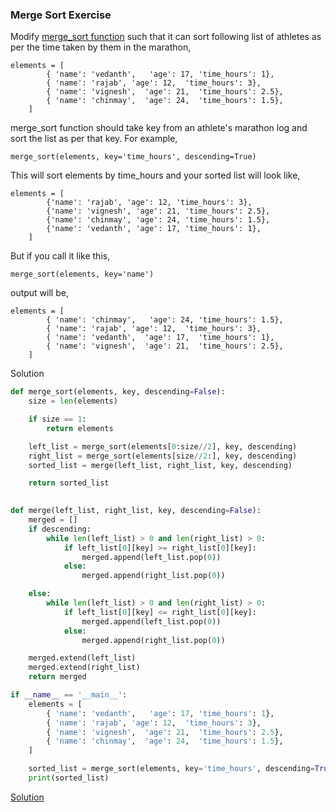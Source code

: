 ### Merge Sort Exercise

Modify [merge_sort function](https://github.com/codebasics/data-structures-algorithms-python/blob/master/algorithms/5_MergeSort/merge_sort_final.py) such that it can sort following list of athletes as per the time taken by them in the marathon,
```
elements = [
        { 'name': 'vedanth',   'age': 17, 'time_hours': 1},
        { 'name': 'rajab', 'age': 12,  'time_hours': 3},
        { 'name': 'vignesh',  'age': 21,  'time_hours': 2.5},
        { 'name': 'chinmay',  'age': 24,  'time_hours': 1.5},
    ]
``` 
merge_sort function should take key from an athlete's marathon log and sort the list as per that key. For example,
```
merge_sort(elements, key='time_hours', descending=True)
```
This will sort elements by time_hours and your sorted list will look like,
```
elements = [
        {'name': 'rajab', 'age': 12, 'time_hours': 3},
        {'name': 'vignesh', 'age': 21, 'time_hours': 2.5},
        {'name': 'chinmay', 'age': 24, 'time_hours': 1.5},
        {'name': 'vedanth', 'age': 17, 'time_hours': 1},
    ]
``` 
But if you call it like this,
```
merge_sort(elements, key='name')
```
output will be,
```
elements = [
        { 'name': 'chinmay',   'age': 24, 'time_hours': 1.5},
        { 'name': 'rajab', 'age': 12,  'time_hours': 3},
        { 'name': 'vedanth',  'age': 17,  'time_hours': 1},
        { 'name': 'vignesh',  'age': 21,  'time_hours': 2.5},
    ]
```

Solution
```py
def merge_sort(elements, key, descending=False):
    size = len(elements)

    if size == 1:
        return elements

    left_list = merge_sort(elements[0:size//2], key, descending)
    right_list = merge_sort(elements[size//2:], key, descending)
    sorted_list = merge(left_list, right_list, key, descending)

    return sorted_list

    
def merge(left_list, right_list, key, descending=False):
    merged = []
    if descending:
        while len(left_list) > 0 and len(right_list) > 0:
            if left_list[0][key] >= right_list[0][key]:
                merged.append(left_list.pop(0))
            else:
                merged.append(right_list.pop(0))

    else:
        while len(left_list) > 0 and len(right_list) > 0:
            if left_list[0][key] <= right_list[0][key]:
                merged.append(left_list.pop(0))
            else:
                merged.append(right_list.pop(0))

    merged.extend(left_list)
    merged.extend(right_list)
    return merged

if __name__ == '__main__':
    elements = [
        { 'name': 'vedanth',   'age': 17, 'time_hours': 1},
        { 'name': 'rajab', 'age': 12,  'time_hours': 3},
        { 'name': 'vignesh',  'age': 21,  'time_hours': 2.5},
        { 'name': 'chinmay',  'age': 24,  'time_hours': 1.5},
    ]

    sorted_list = merge_sort(elements, key='time_hours', descending=True)
    print(sorted_list)
```

[Solution](https://github.com/codebasics/data-structures-algorithms-python/blob/master/algorithms/5_MergeSort/merge_sort_exercise_solution.py)
